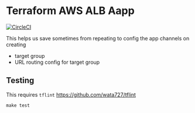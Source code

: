 # Terraform AWS ALB Aapp

[![CircleCI](https://circleci.com/gh/moneysmartco/tf-aws-alb-app.svg?style=svg&circle-token=eef4bf30e1618ffb7df5ccbe824550608ac997a3)](https://circleci.com/gh/moneysmartco/tf-aws-alb-app)

This helps us save sometimes from repeating to config the app channels on creating

- target group
- URL routing config for target group

## Testing

This requires `tflint` https://github.com/wata727/tflint

```
make test
```
